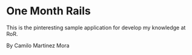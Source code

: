 # One Month Rails

This is the pinteresting sample application for develop my knowledge at RoR.

By Camilo Martinez Mora